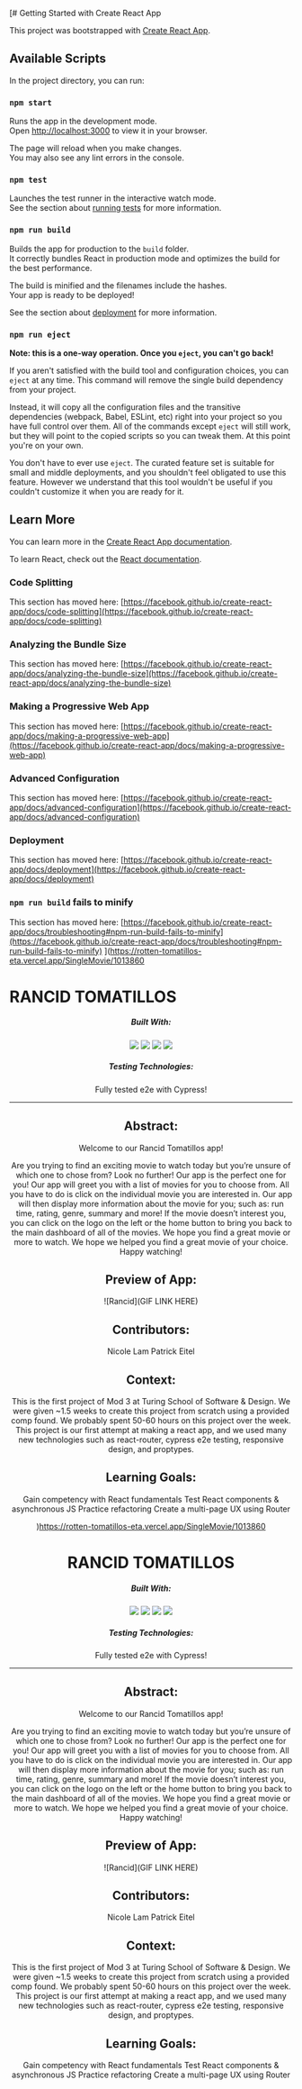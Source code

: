 [# Getting Started with Create React App

This project was bootstrapped with [Create React App](https://github.com/facebook/create-react-app).

## Available Scripts

In the project directory, you can run:

### `npm start`

Runs the app in the development mode.\
Open [http://localhost:3000](http://localhost:3000) to view it in your browser.

The page will reload when you make changes.\
You may also see any lint errors in the console.

### `npm test`

Launches the test runner in the interactive watch mode.\
See the section about [running tests](https://facebook.github.io/create-react-app/docs/running-tests) for more information.

### `npm run build`

Builds the app for production to the `build` folder.\
It correctly bundles React in production mode and optimizes the build for the best performance.

The build is minified and the filenames include the hashes.\
Your app is ready to be deployed!

See the section about [deployment](https://facebook.github.io/create-react-app/docs/deployment) for more information.

### `npm run eject`

**Note: this is a one-way operation. Once you `eject`, you can't go back!**

If you aren't satisfied with the build tool and configuration choices, you can `eject` at any time. This command will remove the single build dependency from your project.

Instead, it will copy all the configuration files and the transitive dependencies (webpack, Babel, ESLint, etc) right into your project so you have full control over them. All of the commands except `eject` will still work, but they will point to the copied scripts so you can tweak them. At this point you're on your own.

You don't have to ever use `eject`. The curated feature set is suitable for small and middle deployments, and you shouldn't feel obligated to use this feature. However we understand that this tool wouldn't be useful if you couldn't customize it when you are ready for it.

## Learn More

You can learn more in the [Create React App documentation](https://facebook.github.io/create-react-app/docs/getting-started).

To learn React, check out the [React documentation](https://reactjs.org/).

### Code Splitting

This section has moved here: [https://facebook.github.io/create-react-app/docs/code-splitting](https://facebook.github.io/create-react-app/docs/code-splitting)

### Analyzing the Bundle Size

This section has moved here: [https://facebook.github.io/create-react-app/docs/analyzing-the-bundle-size](https://facebook.github.io/create-react-app/docs/analyzing-the-bundle-size)

### Making a Progressive Web App

This section has moved here: [https://facebook.github.io/create-react-app/docs/making-a-progressive-web-app](https://facebook.github.io/create-react-app/docs/making-a-progressive-web-app)

### Advanced Configuration

This section has moved here: [https://facebook.github.io/create-react-app/docs/advanced-configuration](https://facebook.github.io/create-react-app/docs/advanced-configuration)

### Deployment

This section has moved here: [https://facebook.github.io/create-react-app/docs/deployment](https://facebook.github.io/create-react-app/docs/deployment)

### `npm run build` fails to minify

This section has moved here: [https://facebook.github.io/create-react-app/docs/troubleshooting#npm-run-build-fails-to-minify](https://facebook.github.io/create-react-app/docs/troubleshooting#npm-run-build-fails-to-minify)
](https://rotten-tomatillos-eta.vercel.app/SingleMovie/1013860


# RANCID TOMATILLOS
<div align="center">
  
##### Built With:
  <img src="https://img.shields.io/badge/JavaScript-323330?style=for-the-badge&logo=javascript&logoColor=F7DF1E" /> <img src="https://img.shields.io/badge/CSS3-1572B6?style=for-the-badge&logo=css3&logoColor=white" /> <img src="https://img.shields.io/badge/HTML5-E34F26?style=for-the-badge&logo=html5&logoColor=white" />
 <img src="https://shields.io/badge/react-black?logo=react&style=for-the-badge" />

##### Testing Technologies:
Fully tested e2e with Cypress!

  -----
## Abstract:
Welcome to our Rancid Tomatillos app! 

Are you trying to find an exciting movie to watch today but you’re unsure of which one to chose from? Look no further! Our app is the perfect one for you! Our app will greet you with a list of movies for you to choose from. All you have to do is click on the individual movie you are interested in. Our app will then display more information about the movie for you; such as: run time, rating, genre, summary and more! If the movie doesn’t interest you, you can click on the logo on the left or the home button to bring you back to the main dashboard of all of the movies. We hope you find a great movie or more to watch. We hope we helped you find a great movie of your choice. Happy watching! 


## Preview of App:
![Rancid](GIF LINK HERE)


## Contributors:
Nicole Lam
Patrick Eitel

## Context:
This is the first project of Mod 3 at Turing School of Software & Design. We were given ~1.5 weeks to create this project from scratch using a provided comp found. We probably spent 50-60 hours on this project over the week. This project is our first attempt at making a react app, and we used many new technologies such as react-router, cypress e2e testing, responsive design, and proptypes.

## Learning Goals:
Gain competency with React fundamentals
Test React components & asynchronous JS
Practice refactoring
Create a multi-page UX using Router

)https://rotten-tomatillos-eta.vercel.app/SingleMovie/1013860


# RANCID TOMATILLOS
<div align="center">
  
##### Built With:
  <img src="https://img.shields.io/badge/JavaScript-323330?style=for-the-badge&logo=javascript&logoColor=F7DF1E" /> <img src="https://img.shields.io/badge/CSS3-1572B6?style=for-the-badge&logo=css3&logoColor=white" /> <img src="https://img.shields.io/badge/HTML5-E34F26?style=for-the-badge&logo=html5&logoColor=white" />
 <img src="https://shields.io/badge/react-black?logo=react&style=for-the-badge" />

##### Testing Technologies:
Fully tested e2e with Cypress!

  -----
## Abstract:
Welcome to our Rancid Tomatillos app! 

Are you trying to find an exciting movie to watch today but you’re unsure of which one to chose from? Look no further! Our app is the perfect one for you! Our app will greet you with a list of movies for you to choose from. All you have to do is click on the individual movie you are interested in. Our app will then display more information about the movie for you; such as: run time, rating, genre, summary and more! If the movie doesn’t interest you, you can click on the logo on the left or the home button to bring you back to the main dashboard of all of the movies. We hope you find a great movie or more to watch. We hope we helped you find a great movie of your choice. Happy watching! 


## Preview of App:
![Rancid](GIF LINK HERE)


## Contributors:
Nicole Lam
Patrick Eitel

## Context:
This is the first project of Mod 3 at Turing School of Software & Design. We were given ~1.5 weeks to create this project from scratch using a provided comp found. We probably spent 50-60 hours on this project over the week. This project is our first attempt at making a react app, and we used many new technologies such as react-router, cypress e2e testing, responsive design, and proptypes.

## Learning Goals:
Gain competency with React fundamentals
Test React components & asynchronous JS
Practice refactoring
Create a multi-page UX using Router

